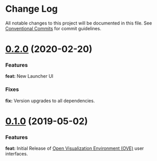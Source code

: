 # Change Log

All notable changes to this project will be documented in this file. See [Conventional Commits](https://conventionalcommits.org) for commit guidelines.

<a name="0.2.0"></a>
# [0.2.0](https://github.com/ove/ove/compare/v0.1.0...v0.2.0) (2020-02-20)

### Features

**feat:** New Launcher UI

### Fixes

**fix:** Version upgrades to all dependencies.

<a name="0.1.0"></a>
# [0.1.0](https://github.com/ove/ove-ui/compare/c4f9710...v0.1.0) (2019-05-02)

### Features

**feat:** Initial Release of [Open Visualization Environment (OVE)](https://github.com/ove/ove) user interfaces.
